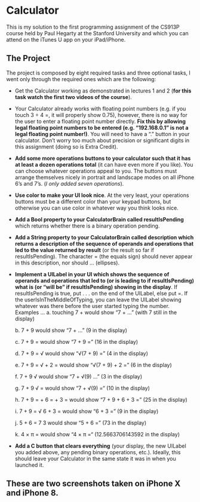 # Calculator
This is my solution to the first programming assignment of the CS913P course held by Paul Hegarty at the Stanford University and which you can attend on the iTunes U app on your iPad/iPhone.

## The Project
The project is composed by eight required tasks and three optional tasks, I went only through the required ones which are the following:

- Get the Calculator working as demonstrated in lectures 1 and 2 (**for this task watch the first two videos of the course**).

- Your Calculator already works with floating point numbers (e.g. if you touch 3 ÷ 4 =, it will properly show 0.75), however, there is no way for the user to enter a floating point number directly. **Fix this by allowing legal floating point numbers to be entered (e.g. “192.168.0.1” is not a legal floating point number!)**. You will need to have a “.” button in your calculator. Don’t worry too much about precision or significant digits in this assignment (doing so is Extra Credit).

- **Add some more operations buttons to your calculator such that it has at least a dozen operations total** (it can have even more if you like). You can choose whatever operations appeal to you. The buttons must arrange themselves nicely in portrait and landscape modes on all iPhone 6’s and 7’s. (_I only added seven operations_).

- **Use color to make your UI look nice**. At the very least, your operations buttons must be a different color than your keypad buttons, but otherwise you can use color in whatever way you think looks nice.

- **Add a Bool property to your CalculatorBrain called resultIsPending** which returns whether there is a binary operation pending.

- **Add a String property to your CalculatorBrain called description which returns a description of the sequence of operands and operations that led to the value returned by result** (or the result so far if resultIsPending). The character = (the equals sign) should never appear in this description, nor should ... (ellipses).

- **Implement a UILabel in your UI which shows the sequence of operands and operations that led to (or is leading to if resultIsPending) what is (or “will be” if resultIsPending) showing in the display**. If resultIsPending is true, put . . . on the end of the UILabel, else put =. If the userIsInTheMiddleOfTyping, you can leave the UILabel showing whatever was there before the user started typing the number. Examples ...
  a. touching 7 + would show “7 + ...” (with 7 still in the display)
  
  b. 7 + 9 would show “7 + ...” (9 in the display)
  
  c. 7 + 9 = would show “7 + 9 =” (16 in the display)
  
  d. 7 + 9 = √ would show “√(7 + 9) =” (4 in the display)
  
  e. 7 + 9 = √ + 2 = would show “√(7 + 9) + 2 =” (6 in the display)
  
  f. 7 + 9 √ would show “7 + √(9) ...” (3 in the display)
  
  g. 7 + 9 √ = would show “7 + √(9) =“ (10 in the display)
  
  h. 7 + 9 = + 6 = + 3 = would show “7 + 9 + 6 + 3 =” (25 in the display)
  
  i. 7 + 9 = √ 6 + 3 = would show “6 + 3 =” (9 in the display)
  
  j. 5 + 6 = 7 3 would show “5 + 6 =” (73 in the display)
  
  k. 4 × π = would show “4 × π =“ (12.5663706143592 in the display)

- **Add a C button that clears everything** (your display, the new UILabel you added above, any pending binary operations, etc.). Ideally, this should leave your Calculator in the same state it was in when you launched it.

## These are two screenshots taken on iPhone X and iPhone 8.

